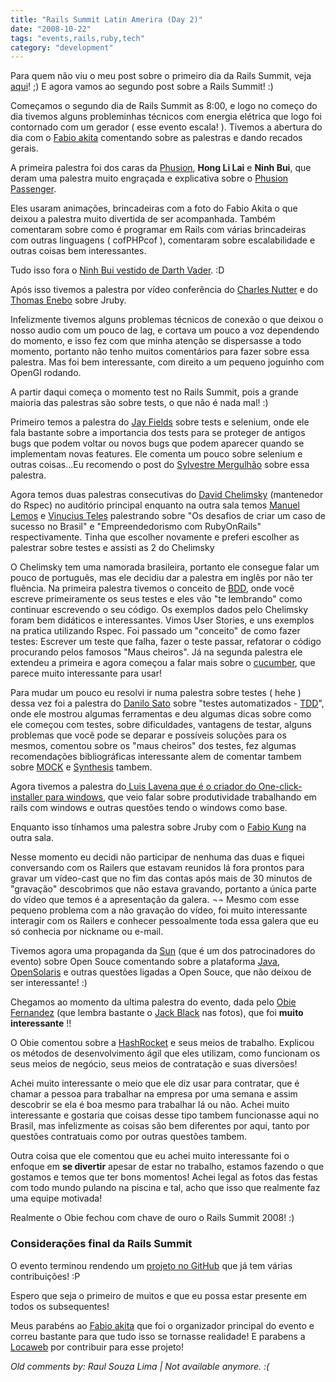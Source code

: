 ```yaml
---
title: "Rails Summit Latin Amerira (Day 2)"
date: "2008-10-22"
tags: "events,rails,ruby,tech"
category: "development"
---
```


Para quem não viu o meu post sobre o primeiro dia da Rails Summit,
veja [aqui](http://pothix.com/blog/rails/rails-summit-latin-america)! ;)
E agora vamos ao segundo post sobre a Rails Summit! :)

Começamos o segundo dia de Rails Summit as 8:00, e logo no começo do
dia tivemos alguns probleminhas técnicos com energia elétrica que logo
foi contornado com um gerador ( esse evento escala! ). Tivemos a
abertura do dia com o [Fabio akita](http://akitaonrails.com "")
comentando sobre as palestras e dando recados gerais.

A primeira palestra foi dos caras da [Phusion](http://phusion.nl ""),
**Hong Li Lai** e **Ninh Bui**, que deram uma palestra muito engraçada
e explicativa sobre o [Phusion Passenger](http://www.modrails.com/
"").

Eles usaram animações, brincadeiras com a foto do Fabio Akita o que
deixou a palestra muito divertida de ser acompanhada. Também
comentaram sobre como é programar em Rails com várias brincadeiras com
outras linguagens ( cofPHPcof ), comentaram sobre escalabilidade e
outras coisas bem interessantes.

Tudo isso fora o
[Ninh Bui vestido de Darth Vader](http://picasaweb.google.com/Willian.molinari/RailsSummit#5259262232498871314 ""). :D

Após isso tivemos a palestra por vídeo conferência do
[Charles Nutter](http://blog.headius.com/ "") e do
[Thomas Enebo](http://www.bloglines.com/blog/ThomasEEnebo "") sobre Jruby.

Infelizmente tivemos alguns problemas técnicos de conexão o que deixou
o nosso audio com um pouco de lag, e cortava um pouco a voz dependendo
do momento, e isso fez com que minha atenção se dispersasse a todo
momento, portanto não tenho muitos comentários para fazer sobre essa
palestra. Mas foi bem interessante, com direito a um pequeno joguinho
com OpenGl rodando.

A partir daqui começa o momento test no Rails Summit, pois a grande
maioria das palestras são sobre tests, o que não é nada mal! :)

Primeiro temos a palestra do [Jay Fields](http://blog.jayfields.com/)
sobre tests e selenium, onde ele fala bastante sobre a importancia
dos tests para se proteger de antigos bugs que podem voltar ou novos
bugs que podem aparecer quando se implementam novas features.  Ele
comenta um pouco sobre selenium e outras coisas...Eu recomendo o post do
[Sylvestre Mergulhão](http://mergulhao.info/2008/10/16/rails-summit-dia-16-jay-fields)
sobre essa palestra.

Agora temos duas palestras consecutivas do
[David Chelimsky](http://blog.davidchelimsky.net/ "")
(mantenedor do Rspec) no auditório principal enquanto na outra sala
temos [Manuel Lemos](http://blogblogs.com.br "") e
[Vinucius Teles](http://www.improveit.com.br/empresa/vinicius "") palestrando
sobre "Os desafios de criar um caso de sucesso no Brasil" e
"Empreendedorismo com RubyOnRails" respectivamente.  Tinha que
escolher novamente e preferi escolher as palestrar sobre testes e
assisti as 2 do Chelimsky

O Chelimsky tem uma namorada brasileira, portanto ele consegue falar
um pouco de português, mas ele decidiu dar a palestra em inglês por
não ter fluência.  Na primeira palestra tivemos o conceito de
[BDD](http://en.wikipedia.org/wiki/Behavior_driven_development ""),
onde você escreve primeiramente os seus testes e eles vão "te
lembrando" como continuar escrevendo o seu código. Os exemplos dados
pelo Chelimsky foram bem didáticos e interessantes. Vimos User
Stories, e uns exemplos na pratica utilizando Rspec.  Foi passado um
"conceito" de como fazer testes: Escrever um teste que falha, fazer o
teste passar, refatorar o código procurando pelos famosos "Maus
cheiros". Já na segunda palestra ele extendeu a primeira e agora
começou a falar mais sobre o
[cucumber](http://blog.davidchelimsky.net/2008/9/22/cucumber ""), que
parece muito interessante para usar!

Para mudar um pouco eu resolvi ir numa palestra sobre testes ( hehe )
dessa vez foi a palestra do [Danilo Sato](www.dtsato.com/ "") sobre
"testes automatizados -
[TDD](http://en.wikipedia.org/wiki/Test-driven_development "")", onde
ele mostrou algumas ferramentas e deu algumas dicas sobre como ele
começou com testes, sobre dificuldades, vantagens de testar, alguns
problemas que você pode se deparar e possíveis soluções para os
mesmos, comentou sobre os "maus cheiros" dos testes, fez algumas
recomendações bibliográficas interessante alem de comentar tambem
sobre [MOCK](http://en.wikipedia.org/wiki/Mock_Object "") e
[Synthesis](http://synthesis.rubyforge.org/ "") tambem.

Agora tivemos a palestra do[ Luis Lavena que é o criador do
One-click-installer para
windows](http://rubyforge.org/projects/rubyinstaller/ ""), que veio
falar sobre produtividade trabalhando em rails com windows e outras
questões tendo o windows como base.

Enquanto isso tínhamos uma palestra sobre Jruby com o
[Fabio Kung](http://fabiokung.com/ "") na outra sala.

Nesse momento eu decidi não participar de nenhuma das duas e fiquei
conversando com os Railers que estavam reunidos lá fora prontos para
gravar um vídeo-cast que no fim das contas após mais de 30 minutos de
"gravação" descobrimos que não estava gravando, portanto a única parte
do vídeo que temos é a apresentação da galera. ¬¬ Mesmo com esse
pequeno problema com a não gravação do vídeo, foi muito interessante
interagir com os Railers e conhecer pessoalmente toda essa galera que
eu só conhecia por nickname ou e-mail.

Tivemos agora uma propaganda da [Sun](http://br.sun.com/ "") (que é
um dos patrocinadores do evento) sobre Open Souce comentando sobre a
plataforma [Java](http://java.com ""), [OpenSolaris](http://opensolaris.org/os/ "")
e outras questões ligadas a Open Souce, que não deixou de ser
interessante! :)

Chegamos ao momento da ultima palestra do evento, dada pelo
[Obie Fernandez](http://obiefernandez.com/ "") (que lembra bastante o
[Jack Black](/images/posts/rails_summit_day2_jack_black.jpg) nas fotos),
que foi **muito interessante** !!

O Obie comentou sobre a [HashRocket](http://www.hashrocket.com/ "") e
seus meios de trabalho. Explicou os métodos de desenvolvimento ágil
que eles utilizam, como funcionam os seus meios de negócio, seus meios
de contratação e suas diversões!

Achei muito interessante o meio que ele diz usar para contratar, que é
chamar a pessoa para trabalhar na empresa por uma semana e assim
descobrir se ela é boa mesmo para trabalhar lá ou não. Achei muito
interessante e gostaria que coisas desse tipo tambem funcionasse aqui
no Brasil, mas infelizmente as coisas são bem diferentes por aqui,
tanto por questões contratuais como por outras questões tambem.

Outra coisa que ele comentou que eu achei muito interessante foi o
enfoque em **se divertir** apesar de estar no trabalho, estamos
fazendo o que gostamos e temos que ter bons momentos! Achei legal as
fotos das festas com todo mundo pulando na piscina e tal, acho que
isso que realmente faz uma equipe motivada!

Realmente o Obie fechou com chave de ouro o Rails Summit 2008! :)

### Considerações final da Rails Summit

O evento terminou rendendo um [projeto no
GitHub](http://github.com/railssummit/morena_opensource/tree/master)
que já tem várias contribuições! :P

Espero que seja o primeiro de muitos e que eu possa estar presente em
todos os subsequentes!

Meus parabéns ao [Fabio akita](http://akitaonrails.com "") que foi o
organizador principal do evento e correu bastante para que tudo isso
se tornasse realidade!
E parabens a [Locaweb](http://www.locaweb.com.br "") por contribuir
para esse projeto!



_Old comments by: Raul Souza Lima | Not available anymore. :(_
